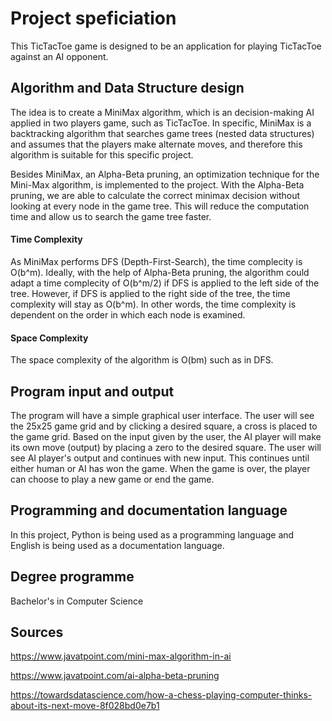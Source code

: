 
# Project speficiation

This TicTacToe game is designed to be an application for playing TicTacToe against an AI opponent.

## Algorithm and Data Structure design

The idea is to create a MiniMax algorithm, which is an decision-making AI applied in two players game, such as TicTacToe. In specific, MiniMax is a backtracking algorithm that searches game trees (nested data structures) and assumes that the players make alternate moves, and therefore this algorithm is suitable for this specific project.

Besides MiniMax, an Alpha-Beta pruning, an optimization technique for the Mini-Max algorithm, is implemented to the project. With the Alpha-Beta pruning, we are able to calculate the correct minimax decision without looking at every node in the game tree. This will reduce the computation time and allow us to search the game tree faster.

#### Time Complexity

As MiniMax performs DFS (Depth-First-Search), the time complecity is O(b^m). Ideally, with the help of Alpha-Beta pruning, the algorithm could adapt a time complecity of O(b^m/2) if DFS is applied to the left side of the tree. However, if DFS is applied to the right side of the tree, the time complexity will stay as O(b^m). In other words, the time complexity is dependent on the order in which each node is examined.

#### Space Complexity

The space complexity of the algorithm is O(bm) such as in DFS.

## Program input and output

The program will have a simple graphical user interface. The user will see the 25x25 game grid and by clicking a desired square, a cross is placed to the game grid. Based on the input given by the user, the AI player will make its own move (output) by placing a zero to the desired square. The user will see AI player's output and continues with new input. This continues until either human or AI has won the game. When the game is over, the player can choose to play a new game or end the game.

## Programming and documentation language

In this project, Python is being used as a programming language and English is being used as a documentation language.

## Degree programme

Bachelor's in Computer Science

## Sources

https://www.javatpoint.com/mini-max-algorithm-in-ai

https://www.javatpoint.com/ai-alpha-beta-pruning

https://towardsdatascience.com/how-a-chess-playing-computer-thinks-about-its-next-move-8f028bd0e7b1




